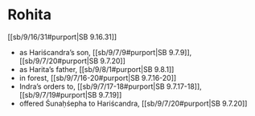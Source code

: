# Rohita

[[sb/9/16/31#purport|SB 9.16.31]]

* as Hariścandra’s son, [[sb/9/7/9#purport|SB 9.7.9]], [[sb/9/7/20#purport|SB 9.7.20]]
* as Harita’s father, [[sb/9/8/1#purport|SB 9.8.1]]
* in forest, [[sb/9/7/16-20#purport|SB 9.7.16-20]]
* Indra’s orders to, [[sb/9/7/17-18#purport|SB 9.7.17-18]], [[sb/9/7/19#purport|SB 9.7.19]]
* offered Śunaḥśepha to Hariścandra, [[sb/9/7/20#purport|SB 9.7.20]]
